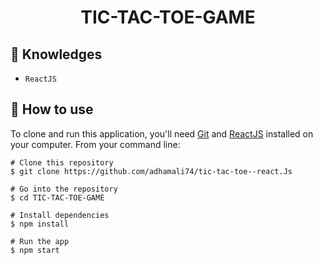 <h1 align="center">TIC-TAC-TOE-GAME</h1>


## :rocket: Knowledges
 - `ReactJS`


## :book: How to use
To clone and run this application, you'll need [Git](https://git-scm.com/downloads) and [ReactJS](https://reactjs.org/docs/getting-started.html) installed on your computer. From your command line:

```
# Clone this repository
$ git clone https://github.com/adhamali74/tic-tac-toe--react.Js

# Go into the repository
$ cd TIC-TAC-TOE-GAME

# Install dependencies
$ npm install

# Run the app
$ npm start
```
